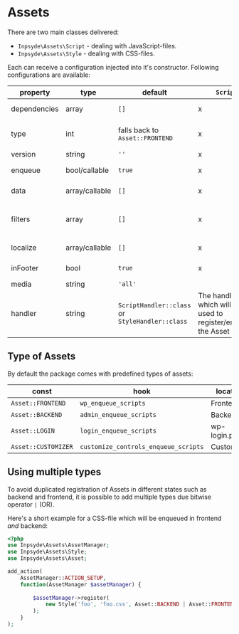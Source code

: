 # Assets
There are two main classes delivered:

* `Inpsyde\Assets\Script` - dealing with JavaScript-files.
* `Inpsyde\Assets\Style` - dealing with CSS-files.

Each can receive a configuration injected into it's constructor. Following configurations are available:

|property|type|default|`Script`|`Style`|description|
|----|----|----|----|----|----|
|dependencies|array|`[]`|x|x|all defined depending handles|
|type|int|falls back to `Asset::FRONTEND`|x|x|depending on type the `Asset` will enqueued in different locations|
|version|string|`''`|x|x|version of the given asset|
|enqueue|bool/callable|`true`|x|x|is the asset only registered or also enqueued|
|data|array/callable|`[]`|x|x|additional data assigned to the asset|
|filters|array|`[]`|x|x|an array of `Inpsyde\Assets\OutputFilter` or callable values to manipulate the output|
|localize|array/callable|`[]`|x| |localized array of data attached to scripts|
|inFooter|bool|`true`|x| |defines if the current string is printed in footer|
|media|string|`'all'`| |x|type of media for the style|
|handler|string|`ScriptHandler::class` or `StyleHandler::class`|The handler which will be used to register/enqueue the Asset|

## Type of Assets
By default the package comes with predefined types of assets:

|const|hook|location|
|---|---|---|
|`Asset::FRONTEND`|`wp_enqueue_scripts`|Frontend|
|`Asset::BACKEND`|`admin_enqueue_scripts`|Backend| 
|`Asset::LOGIN`|`login_enqueue_scripts`|wp-login.php|
|`Asset::CUSTOMIZER`|`customize_controls_enqueue_scripts`|Customizer|

## Using multiple types
To avoid duplicated registration of Assets in different states such as backend and frontend, it is possible to add multiple types due bitwise operator `|` (OR).

Here's a short example for a CSS-file which will be enqueued in frontend *and* backend:

```php
<?php
use Inpsyde\Assets\AssetManager;
use Inpsyde\Assets\Style;
use Inpsyde\Assets\Asset;

add_action( 
	AssetManager::ACTION_SETUP, 
	function(AssetManager $assetManager) {
	
		$assetManager->register(
			new Style('foo', 'foo.css', Asset::BACKEND | Asset::FRONTEND )
		);
	}
);
```
